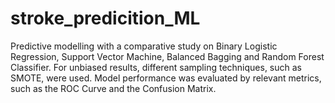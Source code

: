 # stroke_predicition_ML
Predictive modelling with a comparative study on Binary Logistic Regression, Support Vector Machine, Balanced Bagging and Random Forest Classifier. For unbiased results, different sampling techniques, such as SMOTE, were used. Model performance was evaluated by relevant metrics, such as the ROC Curve and the Confusion Matrix.

